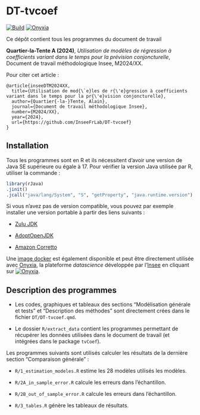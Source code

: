 
<!-- README.md is generated from README.Rmd. Please edit that file -->

# DT-tvcoef

[![Build](https://github.com/AQLT/dt-tvcoef/workflows/Dockerize/badge.svg)](https://hub.docker.com/repository/docker/aqlt/dt-tvcoef)
[![Onyxia](https://img.shields.io/badge/Launch-Datalab-orange?logo=R)](https://datalab.sspcloud.fr/launcher/ide/rstudio?autoLaunch=false&service.image.custom.enabled=true&service.image.pullPolicy=%C2%ABAlways%C2%BB&service.image.custom.version=%C2%ABaqlt%2Fdt-tvcoef%3Alatest%C2%BB)

Ce dépôt contient tous les programmes du document de travail

**Quartier-la-Tente A (2024)**, *Utilisation de modèles de régression à
coefficients variant dans le temps pour la prévision conjoncturelle*,
Document de travail méthodologique Insee, M2024/XX.

Pour citer cet article :

    @article{inseeDTM2024XX,
      title={Utilisation de mod{\`e}les de r{\'e}gression à coefficients variant dans le temps pour la pr{\'e}vision conjoncturelle},
      author={Quartier{-la-}Tente, Alain},
      journal={Document de travail méthodologique Insee},
      number={M2024/XX},
      year={2024},
      url={https://github.com/InseeFrLab/DT-tvcoef}
    }

## Installation

Tous les programmes sont en R et ils nécessitent d’avoir une version de
Java SE supérieure ou égale à 17. Pour vérifier la version Java utilisée
par R, utiliser la commande :

``` r
library(rJava)
.jinit()
.jcall("java/lang/System", "S", "getProperty", "java.runtime.version")
```

Si vous n’avez pas de version compatible, vous pouvez par exemple
installer une version portable à partir des liens suivants :

- [Zulu JDK](https://www.azul.com/downloads/#zulu)

- [AdoptOpenJDK](https://adoptopenjdk.net/)

- [Amazon Corretto](https://aws.amazon.com/corretto/)

Une [image
docker](https://hub.docker.com/repository/docker/aqlt/dt-tvcoef) est
également disponible et peut être directement utilisée avec
[Onyxia](https://github.com/InseeFrLab/onyxia-web), la plateforme
*datascience* développée par l’[Insee](https://www.insee.fr/fr/accueil)
en cliquant sur
[![Onyxia](https://img.shields.io/badge/Launch-Datalab-orange?logo=R)](https://datalab.sspcloud.fr/launcher/ide/rstudio?autoLaunch=false&service.image.custom.enabled=true&service.image.pullPolicy=%C2%ABAlways%C2%BB&service.image.custom.version=%C2%ABaqlt%2Fdt-tvcoef%3Alatest%C2%BB).

## Description des programmes

- Les codes, graphiques et tableaux des sections “Modélisation générale
  et tests” et “Description des méthodes” sont directement crées dans le
  fichier `DT/DT-tvcoef.qmd`.

- Le dossier `R/extract_data` contient les programmes permettant de
  récupérer les données utilisées dans le document de travail (et
  intégrées dans le package `tvCoef`).

Les programmes suivants sont utilisés calculer les résultats de la
dernière section “Comparaison générale” :

- `R/1_estimation_modeles.R` estime les 28 modèles utilisés les modèles.

- `R/2A_in_sample_error.R` calcule les erreurs dans l’échantillon.

- `R/2B_out_of_sample_error.R` calcule les erreurs dans l’échantillon.

- `R/3_tables.R` génère les tableaux de résultats.
